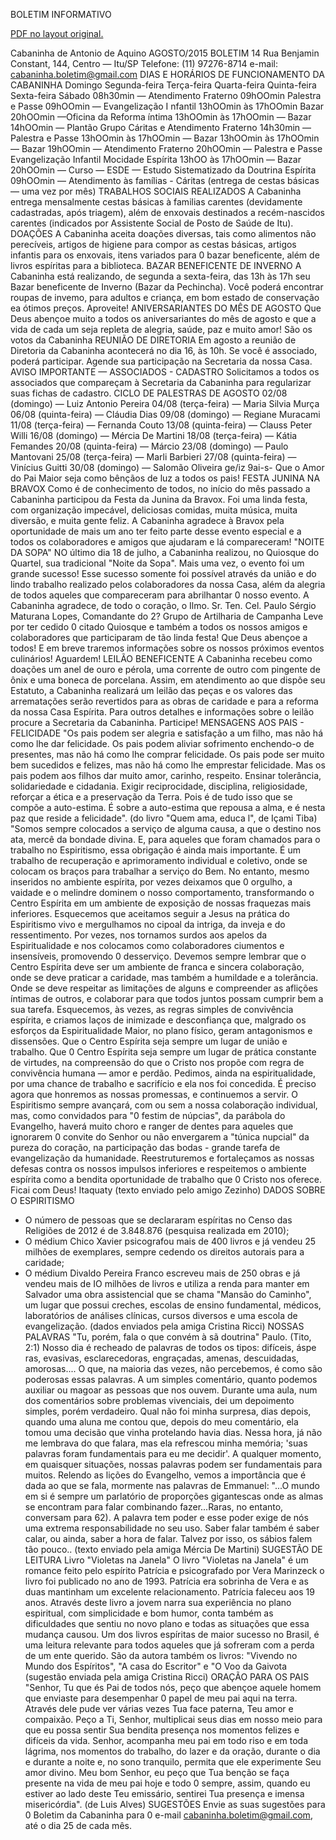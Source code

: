 BOLETIM INFORMATIVO 

[PDF no layout original.](cabaninhaBoletim14.pdf)

Cabaninha de Antonio de Aquino 
AGOSTO/2015 
BOLETIM 14 
Rua Benjamin Constant, 144, Centro — Itu/SP 
Telefone: (11) 97276-8714 
e-mail: cabaninha.boletim@gmail.com 
DIAS E HORÁRIOS DE FUNCIONAMENTO DA CABANINHA 
Domingo 
Segunda-feira 
Terça-feira 
Quarta-feira 
Quinta-feira 
Sexta-feira 
Sábado 
08h30min — Atendimento Fraterno 
09hOOmin Palestra e Passe 
09hOOmin — Evangelização I nfantil 
13hOOmin às 17hOOmin Bazar 
20hOOmin —Oficina da Reforma íntima 
13hOOmin às 17hOOmin — Bazar 
14hOOmin — Plantão Grupo Cáritas 
e Atendimento Fraterno 
14h30min — Palestra e Passe 
13hOOmin às 17hOOmin — Bazar 
13hOOmin às 17hOOmin — Bazar 
19hOOmin — Atendimento Fraterno 
20hOOmin — Palestra e Passe 
Evangelização Infantil 
Mocidade Espírita 
13hOO às 17hOOmin — Bazar 
20hOOmin — Curso — ESDE — Estudo Sistematizado 
da Doutrina Espírita 
09hOOmin — Atendimento às famílias - Cáritas 
(entrega de cestas básicas — uma vez por mês) 
TRABALHOS SOCIAIS REALIZADOS 
A Cabaninha entrega mensalmente cestas básicas à familias 
carentes (devidamente cadastradas, após triagem), além de 
enxovais destinados a recém-nascidos carentes (indicados por 
Assistente Social de Posto de Saúde de Itu). 
DOAÇÕES 
A Cabaninha aceita doações diversas, tais como alimentos não 
perecíveis, artigos de higiene para compor as cestas básicas, 
artigos infantis para os enxovais, itens variados para 0 bazar 
beneficente, além de livros espíritas para a biblioteca. 
BAZAR BENEFICENTE DE INVERNO 
A Cabaninha está realizando, de segunda a sexta-feira, das 13h às 
17h seu Bazar beneficente de Inverno (Bazar da Pechincha). Você 
poderá encontrar roupas de invemo, para adultos e criança, em bom 
estado de conservação ea ótimos preços. Aproveite! 
ANIVERSARIANTES DO MÊS DE AGOSTO 
Que Deus abençoe muito a todos os aniversariantes do mês de 
agosto e que a vida de cada um seja repleta de alegria, saúde, 
paz e muito amor! São os votos da Cabaninha 
REUNIÃO DE DIRETORIA 
Em agosto a reunião de Diretoria da Cabaninha acontecerá no dia 
16, às 10h. Se você é associado, poderá participar. Agende sua 
participação na Secretaria da nossa Casa. 
AVISO IMPORTANTE — ASSOCIADOS - CADASTRO 
Solicitamos a todos os associados que compareçam à Secretaria 
da Cabaninha para regularizar suas fichas de cadastro. 
CICLO DE PALESTRAS DE AGOSTO 
02/08 (domingo) — Luiz Antonio Pereira 
04/08 (terça-feira) — Maria Silvia Murça 
06/08 (quinta-feira) — Cláudia Dias 
09/08 (domingo) — Regiane Muracami 
11/08 (terça-feira) — Fernanda Couto 
13/08 (quinta-feira) — Clauss Peter Willi 
16/08 (domingo) — Mércia De Martini 
18/08 (terça-feira) — Kátia Femandes 
20/08 (quinta-feira) — Márcio 
23/08 (domingo) — Paulo Mantovani 
25/08 (terça-feira) — Marli Barbieri 
27/08 (quinta-feira) — Vinícius Guitti 
30/08 (domingo) — Salomão Oliveira 
ge/iz 
9ai-s- 
Que o Amor do Pai Maior seja como bênçãos de luz a todos 
os pais! 
FESTA JUNINA NA BRAVOX 
Como é de conhecimento de todos, no início do mês passado 
a Cabaninha participou da Festa da Junina da Bravox. Foi uma 
linda festa, com organização impecável, deliciosas comidas, 
muita música, muita diversão, e muita gente feliz. 
A Cabaninha agradece à Bravox pela oportunidade de mais um 
ano ter feito parte desse evento especial e a todos os 
colaboradores e amigos que ajudaram e lá compareceram! 
"NOITE DA SOPA" 
NO último dia 18 de julho, a Cabaninha realizou, no Quiosque 
do Quartel, sua tradicional "Noite da Sopa". Mais uma vez, o 
evento foi um grande sucesso! Esse sucesso somente foi 
possível através da união e do lindo trabalho realizado pelos 
colaboradores da nossa Casa, além da alegria de todos 
aqueles que compareceram para abrilhantar 0 nosso evento. 
A Cabaninha agradece, de todo o coração, o Ilmo. Sr. Ten. Cel. 
Paulo Sérgio Maturana Lopes, Comandante do 2? Grupo de 
Artilharia de Campanha Leve por ter cedido 0 citado Quiosque 
e também a todos os nossos amigos e colaboradores que 
participaram de tão linda festa! Que Deus abençoe a todos! E 
em breve traremos informações sobre os nossos próximos 
eventos culinários! Aguardem! 
LEILÃO BENEFICENTE 
A Cabaninha recebeu como doações um anel de ouro e pérola, 
uma corrente de outro com pingente de ônix e uma boneca de 
porcelana. Assim, em atendimento ao que dispõe seu 
Estatuto, a Cabaninha realizará um leilão das peças e os 
valores das arrematações serão revertidos para as obras de 
caridade e para a reforma da nossa Casa Espírita. Para outros 
detalhes e informações sobre o leilão procure a Secretaria da 
Cabaninha. Participe! 
MENSAGENS AOS PAIS - FELICIDADE 
"Os pais podem ser alegria e satisfação a um filho, mas não há 
como lhe dar felicidade. 
Os pais podem aliviar sofrimento enchendo-o de presentes, mas 
não há como lhe comprar felicidade. 
Os pais pode ser muito bem sucedidos e felizes, mas não há como 
lhe emprestar felicidade. 
Mas os pais podem aos filhos dar muito amor, carinho, respeito. 
Ensinar tolerância, solidariedade e cidadania. Exigir reciprocidade, 
disciplina, religiosidade, reforçar a ética e a preservação da Terra. 
Pois é de tudo isso que se compõe a auto-estima. 
É sobre a auto-estima que repousa a alma, e é nesta paz que 
reside a felicidade". (do livro "Quem ama, educa l", de Içami Tiba) 
"Somos sempre colocados a serviço de alguma causa, a que o 
destino nos ata, mercê da bondade divina. E, para aqueles que 
foram chamados para o trabalho no Espiritismo, essa obrigação é 
ainda mais importante. É um trabalho de recuperação e 
aprimoramento individual e coletivo, onde se colocam os braços 
para trabalhar a serviço do Bem. No entanto, mesmo inseridos no 
ambiente espírita, por vezes deixamos que 0 orgulho, a vaidade e 
o melindre dominem o nosso comportamento, transformando o 
Centro Espírita em um ambiente de exposição de nossas 
fraquezas mais inferiores. Esquecemos que aceitamos seguir a 
Jesus na prática do Espiritismo vivo e mergulhamos no cipoal da 
intriga, da inveja e do ressentimento. Por vezes, nos tornamos 
surdos aos apelos da Espiritualidade e nos colocamos como 
colaboradores ciumentos e insensíveis, promovendo 0 desserviço. 
Devemos sempre lembrar que o Centro Espírita deve ser um 
ambiente de franca e sincera colaboração, onde se deve praticar a 
caridade, mas também a humildade e a tolerância. Onde se deve 
respeitar as limitações de alguns e compreender as aflições 
íntimas de outros, e colaborar para que todos juntos possam 
cumprir bem a sua tarefa. Esquecemos, às vezes, as regras 
simples de convivência espírita, e criamos laços de inimizade e 
desconfiança que, malgrado os esforços da Espiritualidade Maior, 
no plano físico, geram antagonismos e dissensões. Que o Centro 
Espírita seja sempre um lugar de união e trabalho. Que 0 Centro 
Espírita seja sempre um lugar de prática constante de virtudes, na 
compreensão do que o Cristo nos propõe com regra de 
convivência humana 
— amor e perdão. Pedimos, ainda na 
espiritualidade, por uma chance de trabalho e sacrifício e ela nos 
foi concedida. É preciso agora que honremos as nossas 
promessas, e continuemos a servir. O Espiritismo sempre 
avançará, com ou sem a nossa colaboração individual, mas, como 
convidados para "0 festim de núpcias", da parábola do Evangelho, 
haverá muito choro e ranger de dentes para aqueles que 
ignorarem 0 convite do Senhor ou não envergarem a "túnica 
nupcial" da pureza do coração, na participação das bodas - 
grande tarefa de evangelização da humanidade. Reestruturemos 
e fortaleçamos as nossas defesas contra os nossos impulsos 
inferiores e respeitemos o ambiente espírita como a bendita 
oportunidade de trabalho que 0 Cristo nos oferece. Ficai com 
Deus! Itaquaty (texto enviado pelo amigo Zezinho) 
DADOS SOBRE O ESPIRITISMO 
- O número de pessoas que se declararam espíritas no Censo das 
Religiões de 2012 é de 3.848.876 (pesquisa realizada em 2010); 
- O médium Chico Xavier psicografou mais de 400 livros e já 
vendeu 25 milhões de exemplares, sempre cedendo os direitos 
autorais para a caridade; 
- O médium Divaldo Pereira Franco escreveu mais de 250 obras e 
já vendeu mais de IO milhões de livros e utiliza a renda para 
manter em Salvador uma obra assistencial que se chama "Mansão 
do Caminho", um lugar que possui creches, escolas de ensino 
fundamental, médicos, laboratórios de análises clínicas, cursos 
diversos e uma escola de evangelização. 
(dados enviados pela amiga Cristina Ricci) 
NOSSAS PALAVRAS 
"Tu, porém, fala o que convém à sã doutrina" Paulo. (Tito, 
2:1) 
Nosso dia é recheado de palavras de todos os tipos: difíceis, 
áspe ras, evasivas, 
esclarecedoras, engraçadas, amenas, 
descuidadas, amorosas.... 
O que, na maioria das vezes, não percebemos, é como são 
poderosas essas palavras. 
A um simples comentário, quanto podemos auxiliar ou 
magoar as pessoas que nos ouvem. 
Durante uma aula, num dos comentários sobre problemas 
vivenciais, dei um depoimento simples, porém verdadeiro. 
Qual não foi minha surpresa, dias depois, quando uma aluna 
me contou que, depois do meu comentário, ela tomou uma 
decisão que vinha protelando havia dias. Nessa hora, já não 
me lembrava do que falara, mas ela refrescou minha 
memória; 'suas palavras foram fundamentais para eu me 
decidir'. 
A qualquer momento, em quaisquer situações, nossas 
palavras podem ser fundamentais para muitos. 
Relendo as lições do Evangelho, vemos a importância que é 
dada ao que se fala, mormente nas palavras de Emmanuel: 
"...O mundo em si é sempre um parlatório de proporções 
gigantescas onde as almas se encontram para falar 
combinando fazer...Raras, no entanto, conversam para 
62). 
A palavra tem poder e esse poder exige de nós uma extrema 
responsabilidade no seu uso. 
Saber falar também é saber calar, ou ainda, saber a hora de 
falar. Talvez por isso, os sábios falem tão pouco.. 
(texto enviado pela amiga Mércia De Martini) 
SUGESTÃO DE LEITURA 
Livro "Violetas na Janela" 
O livro "Violetas na Janela" é um romance feito pelo espírito 
Patrícia e psicografado por Vera Marinzeck o livro foi 
publicado no ano de 1993. Patrícia era sobrinha de Vera e as 
duas mantinham um excelente relacionamento. Patrícia 
faleceu aos 19 anos. Através deste livro a jovem narra sua 
experiência no plano espiritual, com simplicidade e bom 
humor, conta também as dificuldades que sentiu no novo 
plano e todas as situações que essa mudança causou. Um dos 
livros espíritas de maior sucesso no Brasil, é uma leitura 
relevante para todos aqueles que já sofreram com a perda de 
um ente querido. São da autora também os livros: "Vivendo 
no Mundo dos Espíritos", "A casa do Escritor" e "O Voo da 
Gaivota 
(sugestão enviada pela amiga Cristina Ricci) 
ORAÇÃO PARA OS PAIS 
"Senhor, Tu que és Pai de todos nós, peço que abençoe 
aquele homem que enviaste para desempenhar 0 papel de 
meu pai aqui na terra. Através dele pude ver várias vezes 
Tua face paterna, Teu amor e compaixão. Peço a Ti, Senhor, 
multiplicai seus dias em nosso meio para que eu possa sentir 
Sua bendita presença nos momentos felizes e difíceis da 
vida. Senhor, acompanha meu pai em todo riso e em toda 
lágrima, nos momentos do trabalho, do lazer e da oração, 
durante o dia e durante a noite e, no sono tranquilo, permita 
que ele experimente Seu amor divino. Meu bom Senhor, eu 
peço que Tua benção se faça presente na vida de meu pai 
hoje e todo 0 sempre, assim, quando eu estiver ao lado 
deste Teu emissário, sentirei Tua presença e imensa 
misericórdia". (de Luis Alves) 
SUGESTÕES 
Envie as suas sugestões para 0 Boletim da Cabaninha para 0 
e-mail cabaninha.boletim@gmail.com, até o dia 25 de cada 
mês. 